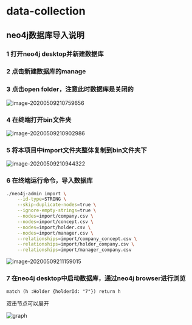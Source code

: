 # data-collection

## neo4j数据库导入说明

### 1 打开neo4j desktop并新建数据库

### 2 点击新建数据库的manage

### 3 点击open folder，注意此时数据库是关闭的

![image-20200509210759656](https://tva1.sinaimg.cn/large/007S8ZIlly1gemi5ss44zj30y00ista5.jpg)

### 4 在终端打开bin文件夹

![image-20200509210902986](https://tva1.sinaimg.cn/large/007S8ZIlly1gemi6u9utzj31320su4ch.jpg)

### 5 将本项目中import文件夹整体复制到bin文件夹下

![image-20200509210944322](https://tva1.sinaimg.cn/large/007S8ZIlly1gemi7kh8phj31320sudm0.jpg)

### 6 在终端运行命令，导入数据库

```bash
./neo4j-admin import \
    --id-type=STRING \
    --skip-duplicate-nodes=true \
    --ignore-empty-strings=true \
    --nodes=import/company.csv \
    --nodes=import/concept.csv \
    --nodes=import/holder.csv \
    --nodes=import/manager.csv \
    --relationships=import/company_concept.csv \
    --relationships=import/holder_company.csv \
    --relationships=import/manager_company.csv
```

![image-20200509211159015](https://tva1.sinaimg.cn/large/007S8ZIlly1gemi9w4x2ij30ky07c0wb.jpg)

### 7 在neo4j desktop中启动数据库，通过neo4j browser进行浏览

```cypher
match (h :Holder {holderId: "7"}) return h
```

双击节点可以展开

![graph](https://tva1.sinaimg.cn/large/007S8ZIlly1gemieh43dwj30wl0hvk4x.jpg)